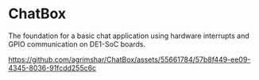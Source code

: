 # ChatBox
The foundation for a basic chat application using hardware interrupts and GPIO communication on DE1-SoC boards.

https://github.com/agrimshar/ChatBox/assets/55661784/57b8f449-ee09-4345-8036-91fcdd255c6c


